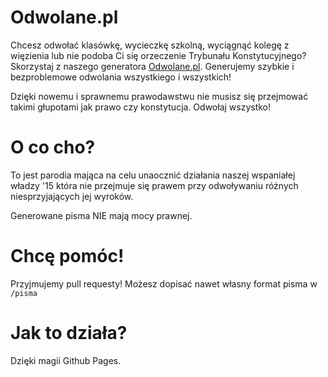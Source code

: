 # Odwolane.pl

Chcesz odwołać klasówkę, wycieczkę szkolną, wyciągnąć kolegę z więzienia lub nie podoba Ci się orzeczenie Trybunału Konstytucyjnego?
Skorzystaj z naszego generatora [Odwolane.pl](http://odwolane.pl).
Generujemy szybkie i bezproblemowe odwolania wszystkiego i wszystkich!

Dzięki nowemu i sprawnemu prawodawstwu nie musisz się przejmować takimi głupotami jak prawo czy konstytucja.
Odwołaj wszystko!

# O co cho?
To jest parodia mająca na celu unaocznić działania naszej wspaniałej władzy '15 która nie przejmuje się prawem przy odwoływaniu różnych niesprzyjających jej wyroków.

Generowane pisma NIE mają mocy prawnej.

# Chcę pomóc!
Przyjmujemy pull requesty!
Możesz dopisać nawet własny format pisma w `/pisma`

# Jak to działa?
Dzięki magii Github Pages.
